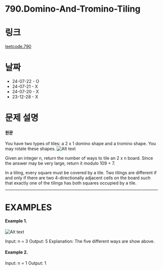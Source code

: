 # 790.Domino-And-Tromino-Tiling

# 링크
[leetcode.790](https://leetcode.com/problems/domino-and-tromino-tiling/?envType=study-plan-v2&envId=leetcode-75)

# 날짜
* 24-07-22 - O
* 24-07-21 - X
* 24-07-20 - X
* 23-12-28 - X

# 문제 설명
#### 원문


You have two types of tiles: a 2 x 1 domino shape and a tromino shape. You may rotate these shapes.
![Alt text](https://assets.leetcode.com/uploads/2021/07/15/lc-domino.jpg)

Given an integer n, return the number of ways to tile an 2 x n board. Since the answer may be very large, return it modulo 109 + 7.

In a tiling, every square must be covered by a tile. Two tilings are different if and only if there are two 4-directionally adjacent cells on the board such that exactly one of the tilings has both squares occupied by a tile.

***

# EXAMPLES
#### Example 1.


![Alt text](https://assets.leetcode.com/uploads/2021/07/15/lc-domino1.jpg)


Input: n = 3
Output: 5
Explanation: The five different ways are show above.


#### Example 2.


Input: n = 1
Output: 1